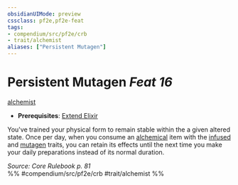 ```yaml
---
obsidianUIMode: preview
cssclass: pf2e,pf2e-feat
tags:
- compendium/src/pf2e/crb
- trait/alchemist
aliases: ["Persistent Mutagen"]
---
```

# Persistent Mutagen  *Feat 16*  
[alchemist](../../Rules/traits/alchemist.md)  

- **Prerequisites**: [Extend Elixir](extend-elixir.md)

You've trained your physical form to remain stable within the a given altered state. Once per day, when you consume an [alchemical](../../Rules/traits/alchemical.md) item with the [infused](../../Rules/traits/infused.md) and [mutagen](../../Rules/traits/mutagen.md) traits, you can retain its effects until the next time you make your daily preparations instead of its normal duration.

*Source: Core Rulebook p. 81*  
%% #compendium/src/pf2e/crb #trait/alchemist %%